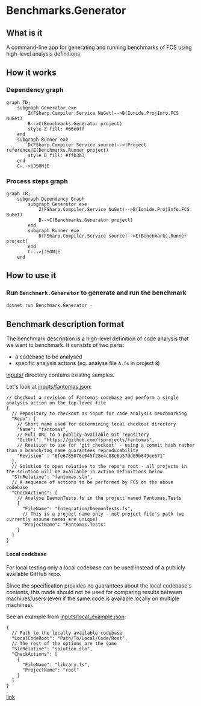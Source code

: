 # Benchmarks.Generator

## What is it
A command-line app for generating and running benchmarks of FCS using high-level analysis definitions

## How it works
### Dependency graph
```mermaid
graph TD;
    subgraph Generator exe
        Z(FSharp.Compiler.Service NuGet)-->B(Ionide.ProjInfo.FCS NuGet)
        B-->C(Benchmarks.Generator project)
        style Z fill: #66e0ff
    end
    subgraph Runner exe
        D(FSharp.Compiler.Service source)-->|Project reference|E(Benchmarks.Runner project)
        style D fill: #ffb3b3
    end
    C-.->|JSON|E
```
### Process steps graph
```mermaid
graph LR;
    subgraph Dependency Graph
        subgraph Generator exe
            Z(FSharp.Compiler.Service NuGet)-->B(Ionide.ProjInfo.FCS NuGet)
            B-->C(Benchmarks.Generator project)
        end
        subgraph Runner exe
            D(FSharp.Compiler.Service source)-->E(Benchmarks.Runner project)
        end
        C-.->|JSON|E
    end
```
## How to use it
### Run `Benchmark.Generator` to generate and run the benchmark
```bash
dotnet run Benchmark.Generator - 
```

## Benchmark description format
The benchmark description is a high-level definition of code analysis that we want to benchmark. It consists of two parts:
- a codebase to be analysed
- specific analysis actions (eg. analyse file `A.fs` in project `B`)

[inputs/](inputs/) directory contains existing samples.

Let's look at [inputs/fantomas.json](inputs/fantomas.json):
```json5
// Checkout a revision of Fantomas codebase and perform a single analysis action on the top-level file
{
  // Repository to checkout as input for code analysis benchmarking
  "Repo": {
    // Short name used for determining local checkout directory
    "Name": "fantomas",
    // Full URL to a publicy-available Git repository
    "GitUrl": "https://github.com/fsprojects/fantomas",
    // Revision to use for 'git checkout' - using a commit hash rather than a branch/tag name guarantees reproducability
    "Revision" : "0fe6785076e045f28e4c88e6a57dd09b649ce671"
  },
  // Solution to open relative to the repo's root - all projects in the solution will be available in action definitions below
  "SlnRelative": "fantomas.sln",
  // A sequence of actions to be performed by FCS on the above codebase
  "CheckActions": [
    // Analyse DaemonTests.fs in the project named Fantomas.Tests
    {
      "FileName": "Integration/DaemonTests.fs",
      // This is a project name only - not project file's path (we currently assume names are unique)
      "ProjectName": "Fantomas.Tests"
    }
  ]
}
```
#### Local codebase
For local testing only a local codebase can be used instead of a publicly available GitHub repo.

Since the specification provides no guarantees about the local codebase's contents, this mode should not be used for comparing results between machines/users (even if the same code is available locally on multiple machines).

See an example from [inputs/local_example.json](inputs/local_example.json): 
```json5
{
  // Path to the locally available codebase
  "LocalCodeRoot": "Path/To/Local/Code/Root",
  // The rest of the options are the same
  "SlnRelative": "solution.sln",
  "CheckActions": [
    {
      "FileName": "library.fs",
      "ProjectName": "root"
    }
  ]
}
```



[link](#process-steps-graph)

